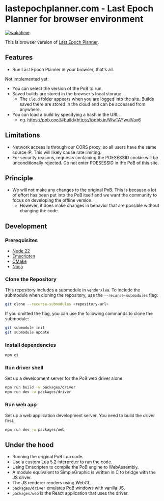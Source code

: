 # lastepochplanner.com - Last Epoch Planner for browser environment

[![wakatime](https://wakatime.com/badge/user/018dace5-5642-4ac8-88a7-2ec0a867f8a7/project/fa7418b8-8ddb-479c-805b-ce2043f24d24.svg)](https://wakatime.com/badge/user/018dace5-5642-4ac8-88a7-2ec0a867f8a7/project/fa7418b8-8ddb-479c-805b-ce2043f24d24)

This is browser version of [Last Epoch Planner](https://github.com/Musholic/LastEpochPlanner).

## Features

- Run Last Epoch Planner in your browser, that's all.

Not implemented yet:
- You can select the version of the PoB to run.
- Saved builds are stored in the browser's local storage.
   - The `Cloud` folder appears when you are logged into the site. Builds saved there are stored in the cloud and can be accessed from anywhere.
- You can load a build by specifying a hash in the URL.
   - eg. https://pob.cool/#build=https://pobb.in/WwTAYwulVav6

## Limitations

- Network access is through our CORS proxy, so all users have the same source IP. This will likely cause rate limiting.
- For security reasons, requests containing the POESESSID cookie will be unconditionally rejected. Do not enter POESESSID in the PoB of this site.

## Principle

- We will not make any changes to the original PoB. This is because a lot of effort has been put into the PoB itself and
  we want the community to focus on developing the offline version.
  - However, it does make changes in behavior that are possible without changing the code.

## Development

### Prerequisites

- [Node 22](https://nodejs.org/)
- [Emscripten](https://emscripten.org/)
- [CMake](https://cmake.org/)
- [Ninja](https://ninja-build.org/)

### Clone the Repository

This repository includes a [submodule](https://gist.github.com/gitaarik/8735255) in `vendor/lua`. To include the submodule when cloning the repository, use the `--recurse-submodules` flag:
```bash
git clone --recurse-submodules <repository-url>
```
If you omitted the flag, you can use the following commands to clone the submodule:
```bash
git submodule init
git submodule update
```

### Install dependencies

```bash
npm ci
```

### Run driver shell

Set up a development server for the PoB web driver alone.

```bash
npm run build -w packages/driver
npm run dev -w packages/driver
```

### Run web app

Set up a web application development server.
You need to build the driver first.

```bash
npm run dev -w packages/web
```

## Under the hood

- Running the original PoB Lua code.
- Use a custom Lua 5.2 interpreter to run the code.
- Using Emscripten to compile the PoB engine to WebAssembly.
- A module equivalent to SimpleGraphic is written in C to bridge with the JS driver.
- The JS renderer renders using WebGL.
- `packages/driver` emulates PoB windows with vanilla JS.
- `packages/web` is the React application that uses the driver.
